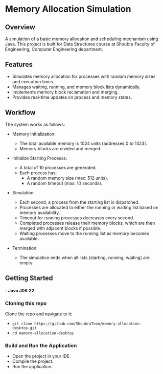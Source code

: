 # Memory Allocation Simulation

## Overview

A simulation of a basic memory allocation and scheduling mechanism using Java. This project is built for Data Structures course at Shoubra Faculty of Engineering, Computer Engineering department.

## Features

- Simulates memory allocation for processes with random memory sizes and execution times.
- Manages waiting, running, and memory block lists dynamically.
- Implements memory block reclamation and merging.
- Provides real-time updates on process and memory states.

## Workflow

The system works as follows:

- Memory Initialization:

  - The total available memory is 1024 units (addresses 0 to 1023).
  - Memory blocks are divided and merged.

- Initialize Starting Processs:

  - A total of 10 processes are generated.
  - Each process has:
    - A random memory size (max: 512 units).
    - A random timeout (max: 10 seconds).

- Simulation:

  - Each second, a process from the starting list is dispatched.
  - Processes are allocated to either the running or waiting list based on memory availability.
  - Timeout for running processes decreases every second.
  - Completed processes release their memory blocks, which are then merged with adjacent blocks if possible.
  - Waiting processes move to the running list as memory becomes available.

- Termination:
  - The simulation ends when all lists (starting, running, waiting) are empty.

## Getting Started

#### - Java JDK 22

### Cloning this repo

Clone the repo and navigate to it:

- `git clone https://github.com/ShoubraTeam/memory-allocation-desktop.git`
- `cd memory-allocation-desktop`

### Build and Run the Application

- Open the project in your IDE.
- Compile the project.
- Run the application.
